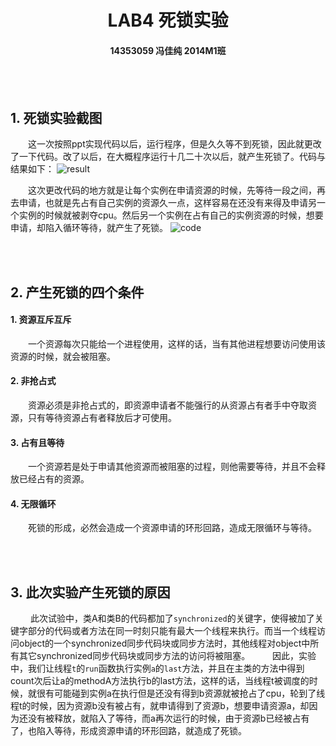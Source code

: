 <h1 style="text-align:center"> LAB4 死锁实验 </h1>
<h4 style="text-align:center"> 14353059 冯佳纯 2014M1班 </h4>

<br> </br>
##  1.  死锁实验截图

&emsp;&emsp;这一次按照ppt实现代码以后，运行程序，但是久久等不到死锁，因此就更改了一下代码。改了以后，在大概程序运行十几二十次以后，就产生死锁了。代码与结果如下：
![result](http://i.imgur.com/A1M336X.png)

&emsp;&emsp;这次更改代码的地方就是让每个实例在申请资源的时候，先等待一段之间，再去申请，也就是先占有自己实例的资源久一点，这样容易在还没有来得及申请另一个实例的时候就被剥夺cpu。然后另一个实例在占有自己的实例资源的时候，想要申请，却陷入循环等待，就产生了死锁。
![code](http://i.imgur.com/hWYahID.png)



<br><br>
## 2. 产生死锁的四个条件
####  1. 资源互斥互斥
&emsp;&emsp;一个资源每次只能给一个进程使用，这样的话，当有其他进程想要访问使用该资源的时候，就会被阻塞。
#### 2. 非抢占式
&emsp;&emsp;资源必须是非抢占式的，即资源申请者不能强行的从资源占有者手中夺取资源，只有等待资源占有者释放后才可使用。 
####  3. 占有且等待
&emsp;&emsp;一个资源若是处于申请其他资源而被阻塞的过程，则他需要等待，并且不会释放已经占有的资源。
####   4. 无限循环
&emsp;&emsp;死锁的形成，必然会造成一个资源申请的环形回路，造成无限循环与等待。

<br><br>

## 3. 此次实验产生死锁的原因
&emsp;&emsp; 此次试验中，类A和类B的代码都加了`synchronized`的关键字，使得被加了关键字部分的代码或者方法在同一时刻只能有最大一个线程来执行。而当一个线程访问object的一个synchronized同步代码块或同步方法时，其他线程对object中所有其它synchronized同步代码块或同步方法的访问将被阻塞。
&emsp;&emsp; 因此，实验中，我们让线程`t`的`run`函数执行实例`a`的`last`方法，并且在主类的方法中得到count次后让a的methodA方法执行b的last方法，这样的话，当线程t被调度的时候，就很有可能碰到实例a在执行但是还没有得到b资源就被抢占了cpu，轮到了线程t的时候，因为资源b没有被占有，就申请得到了资源b，想要申请资源a，却因为还没有被释放，就陷入了等待，而a再次运行的时候，由于资源b已经被占有了，也陷入等待，形成资源申请的环形回路，就造成了死锁。

